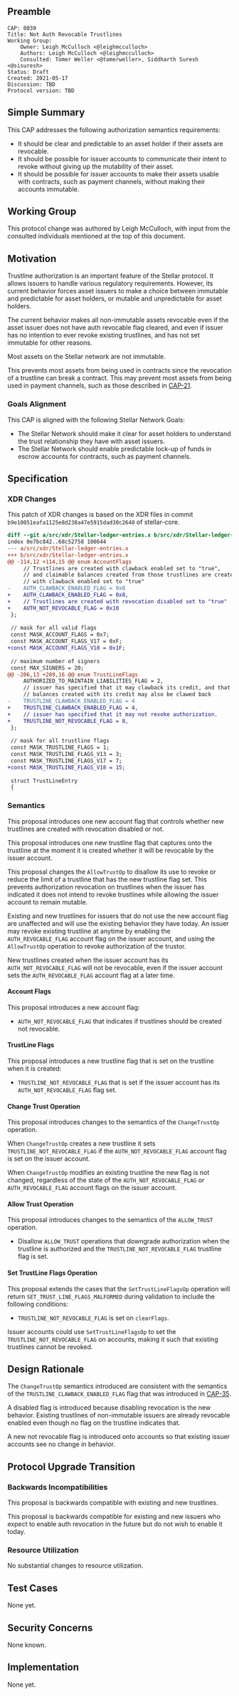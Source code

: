 ## Preamble

```
CAP: 0039
Title: Not Auth Revocable Trustlines
Working Group:
    Owner: Leigh McCulloch <@leighmcculloch>
    Authors: Leigh McCulloch <@leighmcculloch>
    Consulted: Tomer Weller <@tomerweller>, Siddharth Suresh <@sisuresh>
Status: Draft
Created: 2021-05-17
Discussion: TBD
Protocol version: TBD
```

## Simple Summary

This CAP addresses the following authorization semantics requirements:
- It should be clear and predictable to an asset holder if their assets are
revocable.
- It should be possible for issuer accounts to communicate their intent to
revoke without giving up the mutability of their asset.
- It should be possible for issuer accounts to make their assets usable with
contracts, such as payment channels, without making their accounts immutable.

## Working Group

This protocol change was authored by Leigh McCulloch, with input from the
consulted individuals mentioned at the top of this document.

## Motivation

Trustline authorization is an important feature of the Stellar protocol. It
allows issuers to handle various regulatory requirements. However, its current
behavior forces asset issuers to make a choice between immutable and predictable
for asset holders, or mutable and unpredictable for asset holders.

The current behavior makes all non-immutable assets revocable even if the asset
issuer does not have auth revocable flag cleared, and even if issuer has no
intention to ever revoke existing trustlines, and has not set immutable for
other reasons.

Most assets on the Stellar network are not immutable.

This prevents most assets from being used in contracts since the revocation of a
trustline can break a contract. This may prevent most assets from being used in payment channels, such as those described in [CAP-21].

### Goals Alignment

This CAP is aligned with the following Stellar Network Goals:

- The Stellar Network should make it clear for asset holders to understand the
trust relationship they have with asset issuers.
- The Stellar Network should enable predictable lock-up of funds in escrow
accounts for contracts, such as payment channels.

## Specification

### XDR Changes

This patch of XDR changes is based on the XDR files in commit
`b9e10051eafa1125e8d238a47e5915dad30c2640` of stellar-core.

```diff
diff --git a/src/xdr/Stellar-ledger-entries.x b/src/xdr/Stellar-ledger-entries.x
index 0e7bc842..68c52758 100644
--- a/src/xdr/Stellar-ledger-entries.x
+++ b/src/xdr/Stellar-ledger-entries.x
@@ -114,12 +114,15 @@ enum AccountFlags
     // Trustlines are created with clawback enabled set to "true",
     // and claimable balances created from those trustlines are created
     // with clawback enabled set to "true"
-    AUTH_CLAWBACK_ENABLED_FLAG = 0x8
+    AUTH_CLAWBACK_ENABLED_FLAG = 0x8,
+    // Trustlines are created with revocation disabled set to "true"
+    AUTH_NOT_REVOCABLE_FLAG = 0x10
 };
 
 // mask for all valid flags
 const MASK_ACCOUNT_FLAGS = 0x7;
 const MASK_ACCOUNT_FLAGS_V17 = 0xF;
+const MASK_ACCOUNT_FLAGS_V18 = 0x1F;
 
 // maximum number of signers
 const MAX_SIGNERS = 20;
@@ -206,13 +209,16 @@ enum TrustLineFlags
     AUTHORIZED_TO_MAINTAIN_LIABILITIES_FLAG = 2,
     // issuer has specified that it may clawback its credit, and that claimable
     // balances created with its credit may also be clawed back
-    TRUSTLINE_CLAWBACK_ENABLED_FLAG = 4
+    TRUSTLINE_CLAWBACK_ENABLED_FLAG = 4,
+    // issuer has specified that it may not revoke authorization.
+    TRUSTLINE_NOT_REVOCABLE_FLAG = 8,
 };
 
 // mask for all trustline flags
 const MASK_TRUSTLINE_FLAGS = 1;
 const MASK_TRUSTLINE_FLAGS_V13 = 3;
 const MASK_TRUSTLINE_FLAGS_V17 = 7;
+const MASK_TRUSTLINE_FLAGS_V18 = 15;
 
 struct TrustLineEntry
 {

```

### Semantics

This proposal introduces one new account flag that controls whether new trustlines are created with revocation disabled or not.

This proposal introduces one new trustline flag that captures onto the trustline
at the moment it is created whether it will be revocable by the issuer account.

This proposal changes the `AllowTrustOp` to disallow its use to revoke or reduce
the limit of a trustline that has the new trustline flag set. This prevents
authorization revocation on trustlines when the issuer has indicated it does not
intend to revoke trustlines while allowing the issuer account to remain mutable.

Existing and new trustlines for issuers that do not use the new account flag are
unaffected and will use the existing behavior they have today. An issuer may
revoke existing trustline at anytime by enabling the `AUTH_REVOCABLE_FLAG`
account flag on the issuer account, and using the `AllowTrustOp` operation to
revoke authorization of the trustor.

New trustlines created when the issuer account has its `AUTH_NOT_REVOCABLE_FLAG`
will not be revocable, even if the issuer account sets the `AUTH_REVOCABLE_FLAG`
account flag at a later time.

#### Account Flags

This proposal introduces a new account flag:
- `AUTH_NOT_REVOCABLE_FLAG` that indicates if trustlines should be created
not revocable.

#### TrustLine Flags

This proposal introduces a new trustline flag that is set on the trustline
when it is created:
- `TRUSTLINE_NOT_REVOCABLE_FLAG` that is set if the issuer account has its
`AUTH_NOT_REVOCABLE_FLAG` flag set.

#### Change Trust Operation

This proposal introduces changes to the semantics of the `ChangeTrustOp`
operation.

When `ChangeTrustOp` creates a new trustline it sets 
`TRUSTLINE_NOT_REVOCABLE_FLAG` if the `AUTH_NOT_REVOCABLE_FLAG` account flag is
set on the issuer account.

When `ChangeTrustOp` modifies an existing trustline the new flag is not changed,
regardless of the state of the `AUTH_NOT_REVOCABLE_FLAG` or
`AUTH_REVOCABLE_FLAG` account flags on the issuer account.

#### Allow Trust Operation

This proposal introduces changes to the semantics of the `ALLOW_TRUST` operation.

- Disallow `ALLOW_TRUST` operations that downgrade authorization when the
trustline is authorized and the `TRUSTLINE_NOT_REVOCABLE_FLAG` trustline flag is
set.

#### Set TrustLine Flags Operation

This proposal extends the cases that the `SetTrustLineFlagsOp` operation will return `SET_TRUST_LINE_FLAGS_MALFORMED` during validation to include the following conditions:
- `TRUSTLINE_NOT_REVOCABLE_FLAG` is set on `clearFlags`.

Issuer accounts could use `SetTrustLineFlagsOp` to set the
`TRUSTLINE_NOT_REVOCABLE_FLAG` on accounts, making it such
that existing trustlines cannot be revoked.

## Design Rationale

The `ChangeTrustOp` semantics introduced are consistent with the semantics of the `TRUSTLINE_CLAWBACK_ENABLED_FLAG` flag that was introduced in [CAP-35].

A disabled flag is introduced because disabling revocation is the new behavior.
Existing trustlines of non-immutable issuers are already revocable enabled even
though no flag on the trustline indicates that.

A new not revocable flag is introduced onto accounts so that existing issuer accounts see no change in behavior.

## Protocol Upgrade Transition

### Backwards Incompatibilities

This proposal is backwards compatible with existing and new trustlines.

This proposal is backwards compatible for existing and new issuers who expect to
enable auth revocation in the future but do not wish to enable it today.

### Resource Utilization

No substantial changes to resource utilization.

## Test Cases

None yet.

## Security Concerns

None known.

## Implementation

None yet.

[CAP-21]: ./cap-0021.md
[CAP-35]: ./cap-0035.md
